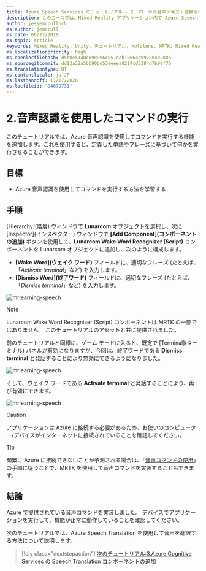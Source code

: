 ```yaml
---
title: Azure Speech Services のチュートリアル - 2. ローカル音声テキスト変換用のオフライン モードの追加
description: このコースでは、Mixed Reality アプリケーション内で Azure Speech SDK を実装する方法を学習します。
author: jessemcculloch
ms.author: jemccull
ms.date: 06/27/2019
ms.topic: article
keywords: Mixed Reality, Unity, チュートリアル, Hololens, MRTK, Mixed Reality Toolkit, UWP, Azure 空間アンカー, 音声認識, Windows 10
ms.localizationpriority: high
ms.openlocfilehash: d5b0e5140c698996c051eab10064d99280482886
ms.sourcegitcommit: dd13a32a5bb90bd53eeeea8214cd5384d7b9ef76
ms.translationtype: HT
ms.contentlocale: ja-JP
ms.lasthandoff: 11/17/2020
ms.locfileid: "94679731"
---
```

# <a name="2-using-speech-recognition-to-execute-commands"></a>2.音声認識を使用したコマンドの実行

このチュートリアルでは、Azure 音声認識を使用してコマンドを実行する機能を追加します。これを使用すると、定義した単語やフレーズに基づいて何かを実行させることができます。

## <a name="objectives"></a>目標

* Azure 音声認識を使用してコマンドを実行する方法を学習する

## <a name="instructions"></a>手順

[Hierarchy]\(階層\) ウィンドウで **Lunarcom** オブジェクトを選択し、次に [Inspector]\(インスペクター\) ウィンドウで **[Add Component]\(コンポーネントの追加\)** ボタンを使用して、**Lunarcom Wake Word Recognizer (Script)** コンポーネントを Lunarcom オブジェクトに追加し、次のように構成します。

* **[Wake Word]\(ウェイク ワード\)** フィールドに、適切なフレーズ (たとえば、「_Activate terminal_」など) を入力します。
* **[Dismiss Word]\(終了ワード\)** フィールドに、適切なフレーズ (たとえば、「_Dismiss terminal_」など) を入力します。

![mrlearning-speech](images/mrlearning-speech/tutorial2-section1-step1-1.png)

> [!NOTE]
> Lunarcom Wake Word Recognizer (Script) コンポーネントは MRTK の一部ではありません。 このチュートリアルのアセットと共に提供されました。

前のチュートリアルと同様に、ゲーム モードに入ると、既定で [Terminal]\(ターミナル\) パネルが有効になりますが、今回は、終了ワードである **Dismiss terminal** と発話することにより無効にできるようになりました。

![mrlearning-speech](images/mrlearning-speech/tutorial2-section1-step1-2.png)

そして、ウェイク ワードである **Activate terminal** と発話することにより、再び有効にできます。

![mrlearning-speech](images/mrlearning-speech/tutorial2-section1-step1-3.png)

> [!CAUTION]
> アプリケーションは Azure に接続する必要があるため、お使いのコンピューター/デバイスがインターネットに接続されていることを確認してください。

> [!TIP]
> 頻繁に Azure に接続できないことが予測される場合は、「[音声コマンドの使用](mr-learning-base-09.md)」の手順に従うことで、MRTK を使用して音声コマンドを実装することもできます。

## <a name="congratulations"></a>結論

Azure で提供されている音声コマンドを実装しました。 デバイスでアプリケーションを実行して、機能が正常に動作していることを確認してください。

次のチュートリアルでは、Azure Speech Translation を使用して音声を翻訳する方法について説明します。

> [!div class="nextstepaction"]
> [次のチュートリアル:3.Azure Cognitive Services の Speech Translation コンポーネントの追加](mrlearning-speechSDK-ch3.md)
